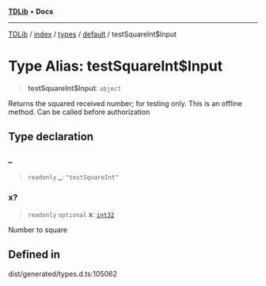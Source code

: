[**TDLib**](../../../../../../README.md) • **Docs**

***

[TDLib](../../../../../../modules.md) / [index](../../../../../README.md) / [types](../../../README.md) / [default](../README.md) / testSquareInt$Input

# Type Alias: testSquareInt$Input

> **testSquareInt$Input**: `object`

Returns the squared received number; for testing only. This is an offline method. Can be called before authorization

## Type declaration

### \_

> `readonly` **\_**: `"testSquareInt"`

### x?

> `readonly` `optional` **x**: [`int32`](int32.md)

Number to square

## Defined in

dist/generated/types.d.ts:105062
